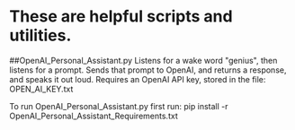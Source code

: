 # These are helpful scripts and utilities.

##OpenAI_Personal_Assistant.py
Listens for a wake word "genius", then listens for a prompt.
Sends that prompt to OpenAI, and returns a response, and speaks it out loud.
Requires an OpenAI API key, stored in the file: OPEN_AI_KEY.txt

To run OpenAI_Personal_Assistant.py first run: pip install -r OpenAI_Personal_Assistant_Requirements.txt
